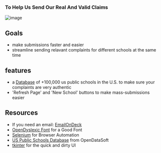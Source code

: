 ### To Help Us Send Our Real And Valid Claims

![image](https://github.com/user-attachments/assets/f79cda5f-d186-4f19-9276-dcad2bd77c91)

## Goals
- make submissions faster and easier
- streamline sending relavant complaints for different schools at the same time

## features
- a [Database](resources/us-public-schools.csv) of +100,000 us public schools in the U.S. to make sure your complaints are very authentic
- 'Refresh Page' and 'New School' buttons to make mass-submissions easier

## Resources
- If you need an email: [EmailOnDeck](emailondeck.com)
- [OpenDyslexic Font](https://opendyslexic.org/) for a Good Font
- [Selenium](https://www.selenium.dev/) for Browser Automation
- [US Public Schools Database](https://public.opendatasoft.com/explore/dataset/us-public-schools/export/) from OpenDataSoft
- [tkinter](https://docs.python.org/3/library/tkinter.html) for the quick and dirty UI
